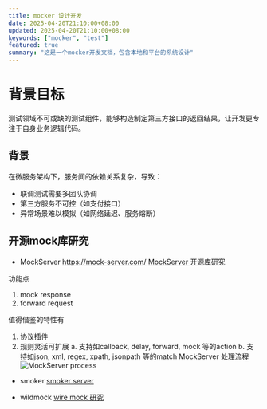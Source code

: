 ```yaml
---
title: mocker 设计开发
date: 2025-04-20T21:10:00+08:00
updated: 2025-04-20T21:10:00+08:00
keywords: ["mocker", "test"]
featured: true
summary: "这是一个mocker开发文档，包含本地和平台的系统设计"
---
```

# 背景目标

测试领域不可或缺的测试组件，能够构造制定第三方接口的返回结果，让开发更专注于自身业务逻辑代码。

## 背景

在微服务架构下，服务间的依赖关系复杂，导致：

- 联调测试需要多团队协调
- 第三方服务不可控（如支付接口）
- 异常场景难以模拟（如网络延迟、服务熔断）

## 开源mock库研究

- MockServer 
https://mock-server.com/
[MockServer 开源库研究](https://www.notion.so/MockServer-19c7c9e2d68a80249ba9f182f70cecc4?pvs=21)

功能点
1. mock response
2. forward request 

值得借鉴的特性有
1. 协议插件
2. 规则灵活可扩展
    a. 支持如callback, delay, forward, mock 等的action
    b. 支持如json, xml, regex, xpath, jsonpath 等的match
MockServer 处理流程
![MockServer process](https://pgno4utm4itpnorr.public.blob.vercel-storage.com/mockServer-process-zY7xpxp1IjiAwDjC6E2YlusDev2ah2.png)

- smoker
[smoker server ](https://www.notion.so/smoker-server-1a47c9e2d68a80d7b6c1d1ab7f38528a?pvs=21)

- wildmock 
[wire mock 研究](https://www.notion.so/wire-mock-1a47c9e2d68a800b8861d69b8844a3c8?pvs=21)
